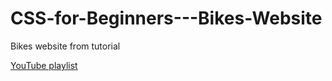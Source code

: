 # CSS-for-Beginners---Bikes-Website

Bikes website from tutorial

[YouTube playlist](https://www.youtube.com/playlist?list=PL4cUxeGkcC9gQeDH6xYhmO-db2mhoTSrT)
